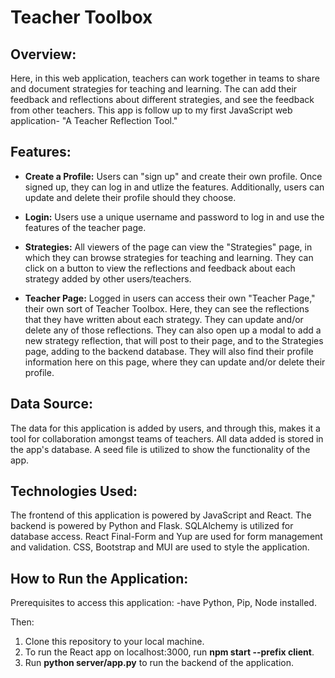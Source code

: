 # Teacher Toolbox

## Overview:
Here, in this web application, teachers can work together in teams to share and document strategies for teaching and learning. The can add their feedback and reflections about different strategies, and see the feedback from other teachers.
This app is follow up to my first JavaScript web application- "A Teacher Reflection Tool."

## Features:
- **Create a Profile:** Users can "sign up" and create their own profile. Once signed up, they can log in and utlize the features. Additionally, users can update and delete their profile should they choose.

- **Login:** Users use a unique username and password to log in and use the features of the teacher page.

- **Strategies:** All viewers of the page can view the "Strategies" page, in which they can browse strategies for teaching and learning. They can click on a button to view the reflections and feedback about each strategy added by other users/teachers.

- **Teacher Page:** Logged in users can access their own "Teacher Page," their own sort of Teacher Toolbox. Here, they can see the reflections that they have written about each strategy. They can update and/or delete any of those reflections. They can also open up a modal to add a new strategy reflection, that will post to their page, and to the Strategies page, adding to the backend database. 
They will also find their profile information here on this page, where they can update and/or delete their profile. 

## Data Source:
The data for this application is added by users, and through this, makes it a tool for collaboration amongst teams of teachers. All data added is stored in the app's database. A seed file is utilized to show the functionality of the app.

## Technologies Used:
The frontend of this application is powered by JavaScript and React. The backend is powered by Python and Flask. SQLAlchemy is utilized for database access. React Final-Form and Yup are used for form management and validation. CSS, Bootstrap and MUI are used to style the application.

## How to Run the Application:
Prerequisites to access this application:
-have Python, Pip, Node installed. 

Then:
1. Clone this repository to your local machine.
2. To run the React app on localhost:3000, run **npm start --prefix client**.
3. Run **python server/app.py** to run the backend of the application.
